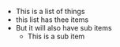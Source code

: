 - This is a list of things
- this list has thee items
- But it will also have sub items
  * This is a sub item
